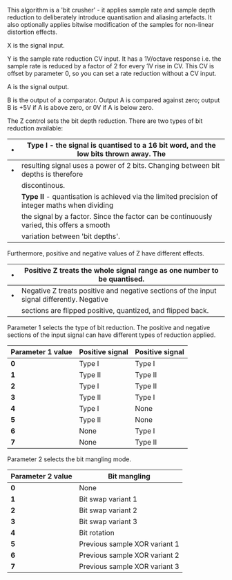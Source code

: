 
This algorithm is a 'bit crusher' - it applies sample rate and sample depth reduction to deliberately introduce
quantisation and aliasing artefacts. It also optionally applies bitwise modification of the samples for non-linear
distortion effects.

X is the signal input.

Y is the sample rate reduction CV input. It has a 1V/octave response i.e. the sample rate is reduced by a factor of 2
for every 1V rise in CV. This CV is offset by parameter 0, so you can set a rate reduction without a CV input.

A is the signal output.

B is the output of a comparator. Output A is compared against zero; output B is +5V if A is above zero, or 0V if A is
below zero.

The Z control sets the bit depth reduction. There are two types of bit reduction available:

<table>
<thead>
<tr class="header">
<th>•</th>
<th>
<strong>Type I</strong> - the signal is quantised to a 16 bit word, and the low bits thrown away. The
</th>
</tr>
</thead>
<tbody>
<tr class="odd">
<td>•</td>
<td>
resulting signal uses a power of 2 bits. Changing between bit depths is therefore
</td>
</tr>
<tr class="even">
<td></td>
<td>
discontinous.
</td>
</tr>
<tr class="odd">
<td></td>
<td><strong>Type II</strong> - quantisation is achieved via the limited precision of integer maths when dividing</td>
</tr>
<tr class="even">
<td></td>
<td>
the signal by a factor. Since the factor can be continuously varied, this offers a smooth
</td>
</tr>
<tr class="odd">
<td></td>
<td>
variation between 'bit depths'.
</td>
</tr>
</tbody>
</table>

Furthermore, positive and negative values of Z have different effects.

<table>
<thead>
<tr class="header">
<th>•</th>
<th>
Positive Z treats the whole signal range as one number to be quantised.
</th>
</tr>
</thead>
<tbody>
<tr class="odd">
<td>•</td>
<td>
Negative Z treats positive and negative sections of the input signal differently. Negative
</td>
</tr>
<tr class="even">
<td></td>
<td>
sections are flipped positive, quantized, and flipped back.
</td>
</tr>
</tbody>
</table>

Parameter 1 selects the type of bit reduction. The positive and negative sections of the input signal can have different
types of reduction applied.

<table>
<thead>
<tr class="header">
<th>
<strong>Parameter 1 value</strong>
</th>
<th><strong>Positive signal</strong></th>
<th><strong>Positive signal</strong></th>
</tr>
</thead>
<tbody>
<tr class="odd">
<td><strong>0</strong></td>
<td>
Type I
</td>
<td>
Type I
</td>
</tr>
<tr class="even">
<td><strong>1</strong></td>
<td>
Type II
</td>
<td>
Type II
</td>
</tr>
<tr class="odd">
<td><strong>2</strong></td>
<td>
Type I
</td>
<td>
Type II
</td>
</tr>
<tr class="even">
<td><strong>3</strong></td>
<td>
Type II
</td>
<td>
Type I
</td>
</tr>
<tr class="odd">
<td><strong>4</strong></td>
<td>
Type I
</td>
<td>
None
</td>
</tr>
<tr class="even">
<td><strong>5</strong></td>
<td>
Type II
</td>
<td>
None
</td>
</tr>
<tr class="odd">
<td><strong>6</strong></td>
<td>
None
</td>
<td>
Type I
</td>
</tr>
<tr class="even">
<td><strong>7</strong></td>
<td>
None
</td>
<td>
Type II
</td>
</tr>
</tbody>
</table>

Parameter 2 selects the bit mangling mode.

<table>
<thead>
<tr class="header">
<th><strong>Parameter 2 value</strong></th>
<th><strong>Bit mangling</strong></th>
</tr>
</thead>
<tbody>
<tr class="odd">
<td><strong>0</strong></td>
<td>
None
</td>
</tr>
<tr class="even">
<td><strong>1</strong></td>
<td>
Bit swap variant 1
</td>
</tr>
<tr class="odd">
<td><strong>2</strong></td>
<td>
Bit swap variant 2
</td>
</tr>
<tr class="even">
<td><strong>3</strong></td>
<td>
Bit swap variant 3
</td>
</tr>
<tr class="odd">
<td><strong>4</strong></td>
<td>
Bit rotation
</td>
</tr>
<tr class="even">
<td><strong>5</strong></td>
<td>
Previous sample XOR variant 1
</td>
</tr>
<tr class="odd">
<td><strong>6</strong></td>
<td>
Previous sample XOR variant 2
</td>
</tr>
<tr class="even">
<td><strong>7</strong></td>
<td>
Previous sample XOR variant 3
</td>
</tr>
</tbody>
</table>

